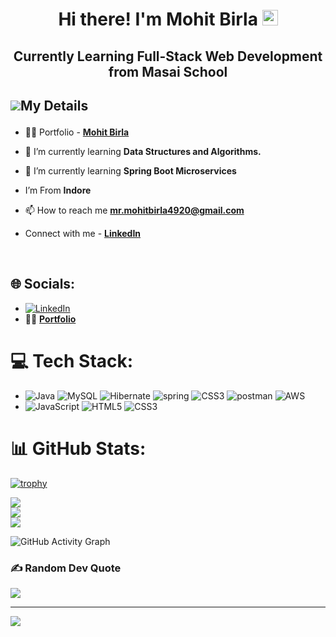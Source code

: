 
<h1 align="center">Hi there! I'm Mohit Birla <img src="https://media.giphy.com/media/hvRJCLFzcasrR4ia7z/giphy.gif" width="25px"> </h1>
<h2 align="center">Currently Learning Full-Stack Web Development from Masai School </h2>

## <p style="display:flex; align-items: center"> <img src="https://img.icons8.com/color/48/000000/user-male-circle--v2.png"/> My Details </p> 

- 👨‍💻 Portfolio - **[Mohit Birla](https://mohitbirla20.github.io/)**

- 🌱 I’m currently learning **Data Structures and Algorithms.**

- 🌱 I’m currently learning **Spring Boot Microservices**

- I’m From **Indore** 

- 📫 How to reach me **mr.mohitbirla4920@gmail.com**

- Connect with me - **[LinkedIn](https://www.linkedin.com/in/mohit-birla-b196bb233/)**

<br/>


## 🌐 Socials:
- [![LinkedIn](https://img.shields.io/badge/LinkedIn-%230077B5.svg?logo=linkedin&logoColor=white)](https://linkedin.com/in/mohit-birla-b196bb233/) 
- 👨‍💻 **[Portfolio](https://mohitbirla20.github.io/)**


# 💻 Tech Stack:
- ![Java](https://img.shields.io/badge/java-%23ED8B00.svg?style=for-the-badge&logo=java&logoColor=white) ![MySQL](https://img.shields.io/badge/mysql-%2300f.svg?style=for-the-badge&logo=mysql&logoColor=white) ![Hibernate](https://img.shields.io/badge/Hibernate-%2300f.svg?style=for-the-badge&logo=hibernate&logoColor=white) ![spring](https://img.shields.io/badge/spring-%2300f.svg?style=for-the-badge&logo=spring&logoColor=white) ![CSS3](https://img.shields.io/badge/springboot-%231572B6.svg?style=for-the-badge&logo=springboot&logoColor=white) ![postman](https://img.shields.io/badge/postman-%231572B6.svg?style=for-the-badge&logo=postman&logoColor=white)  ![AWS](https://img.shields.io/badge/AWS-%23FF9900.svg?style=for-the-badge&logo=amazon-aws&logoColor=white) 
- ![JavaScript](https://img.shields.io/badge/javascript-%23323330.svg?style=for-the-badge&logo=javascript&logoColor=%23F7DF1E) ![HTML5](https://img.shields.io/badge/html5-%23E34F26.svg?style=for-the-badge&logo=html5&logoColor=white) ![CSS3](https://img.shields.io/badge/css3-%231572B6.svg?style=for-the-badge&logo=css3&logoColor=white) 


# 📊 GitHub Stats:
[![trophy](https://github-profile-trophy.vercel.app/?username=mohitbirla20)](https://github.com/ryo-ma/github-profile-trophy)   


![](https://github-readme-stats.vercel.app/api?username=mohitbirla20&theme=dark&hide_border=false&include_all_commits=true&count_private=true)<br/>
![](https://github-readme-streak-stats.herokuapp.com/?user=mohitbirla20&theme=dark&hide_border=false)<br/>
![](https://github-readme-stats.vercel.app/api/top-langs/?username=mohitbirla20&theme=dark&hide_border=false&include_all_commits=true&count_private=true&layout=compact)

![GitHub Activity Graph](https://activity-graph.herokuapp.com/graph?username=mohitbirla20)

### ✍️ Random Dev Quote
![](https://quotes-github-readme.vercel.app/api?type=horizontal&theme=radical)

---
[![](https://visitcount.itsvg.in/api?id=mohitbirla20&icon=0&color=0)](https://visitcount.itsvg.in)
